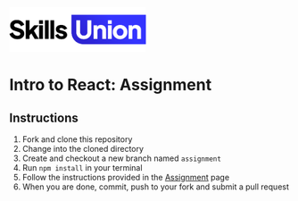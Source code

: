 [<img src="assets/images/su-logo.png" alt="Skills Union Logo" height="80px" />](https://www.skillsunion.com/)

# Intro to React: Assignment

## Instructions

1. Fork and clone this repository
2. Change into the cloned directory
3. Create and checkout a new branch named `assignment`
4. Run `npm install` in your terminal
5. Follow the instructions provided in the [Assignment](Assignment.md) page
5. When you are done, commit, push to your fork and submit a pull request

